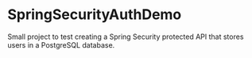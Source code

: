 # SpringSecurityAuthDemo
Small project to test creating a Spring Security protected API that stores users in a PostgreSQL database.
